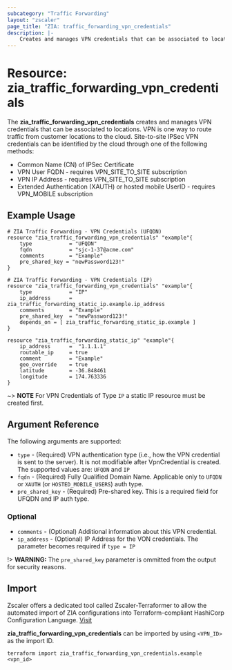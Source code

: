 ```yaml
---
subcategory: "Traffic Forwarding"
layout: "zscaler"
page_title: "ZIA: traffic_forwarding_vpn_credentials"
description: |-
    Creates and manages VPN credentials that can be associated to locations.
---
```


# Resource: zia_traffic_forwarding_vpn_credentials

The **zia_traffic_forwarding_vpn_credentials** creates and manages VPN credentials that can be associated to locations. VPN is one way to route traffic from customer locations to the cloud. Site-to-site IPSec VPN credentials can be identified by the cloud through one of the following methods:

* Common Name (CN) of IPSec Certificate
* VPN User FQDN - requires VPN_SITE_TO_SITE subscription
* VPN IP Address - requires VPN_SITE_TO_SITE subscription
* Extended Authentication (XAUTH) or hosted mobile UserID - requires VPN_MOBILE subscription

## Example Usage

```hcl
# ZIA Traffic Forwarding - VPN Credentials (UFQDN)
resource "zia_traffic_forwarding_vpn_credentials" "example"{
    type            = "UFQDN"
    fqdn            = "sjc-1-37@acme.com"
    comments        = "Example"
    pre_shared_key = "newPassword123!"
}
```

```hcl
# ZIA Traffic Forwarding - VPN Credentials (IP)
resource "zia_traffic_forwarding_vpn_credentials" "example"{
    type            = "IP"
    ip_address      = zia_traffic_forwarding_static_ip.example.ip_address
    comments        = "Example"
    pre_shared_key  = "newPassword123!"
    depends_on = [ zia_traffic_forwarding_static_ip.example ]
}

resource "zia_traffic_forwarding_static_ip" "example"{
    ip_address      =  "1.1.1.1"
    routable_ip     = true
    comment         = "Example"
    geo_override    = true
    latitude        = -36.848461
    longitude       = 174.763336
}
```

~> **NOTE** For VPN Credentials of Type `IP` a static IP resource must be created first.

## Argument Reference

The following arguments are supported:

* `type` - (Required) VPN authentication type (i.e., how the VPN credential is sent to the server). It is not modifiable after VpnCredential is created. The supported values are: `UFQDN` and `IP`
* `fqdn` - (Required) Fully Qualified Domain Name. Applicable only to `UFQDN` or `XAUTH` (or `HOSTED_MOBILE_USERS`) auth type.
* `pre_shared_key` - (Required) Pre-shared key. This is a required field for UFQDN and IP auth type.

### Optional

* `comments` - (Optional) Additional information about this VPN credential.
* `ip_address` - (Optional) IP Address for the VON credentials. The parameter becomes required if `type = IP`

!> **WARNING:** The `pre_shared_key` parameter is ommitted from the output for security reasons.

## Import

Zscaler offers a dedicated tool called Zscaler-Terraformer to allow the automated import of ZIA configurations into Terraform-compliant HashiCorp Configuration Language.
[Visit](https://github.com/zscaler/zscaler-terraformer)

**zia_traffic_forwarding_vpn_credentials** can be imported by using `<VPN_ID>` as the import ID.

```shell
terraform import zia_traffic_forwarding_vpn_credentials.example <vpn_id>
```
